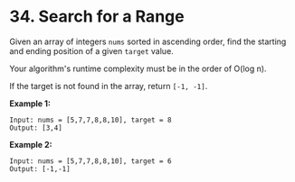# 34. Search for a Range

Given an array of integers `nums` sorted in ascending order, find the starting and ending position of a given `target` value.

Your algorithm's runtime complexity must be in the order of O(log n).

If the target is not found in the array, return `[-1, -1]`.

**Example 1:**

	Input: nums = [5,7,7,8,8,10], target = 8
	Output: [3,4]

**Example 2:**

	Input: nums = [5,7,7,8,8,10], target = 6
	Output: [-1,-1]


